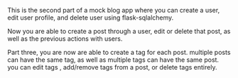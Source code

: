 This is the second part of a mock blog app where you can create a user, edit user profile, and delete user using flask-sqlalchemy.

Now you are able to create a post through a user, edit or delete that post, as well as the previous actions with users.

Part three, you are now are able to create a tag for each post. multiple posts can have the same tag, as well as multiple tags can have the same post. you can edit tags , add/remove tags from a post, or delete tags entirely.